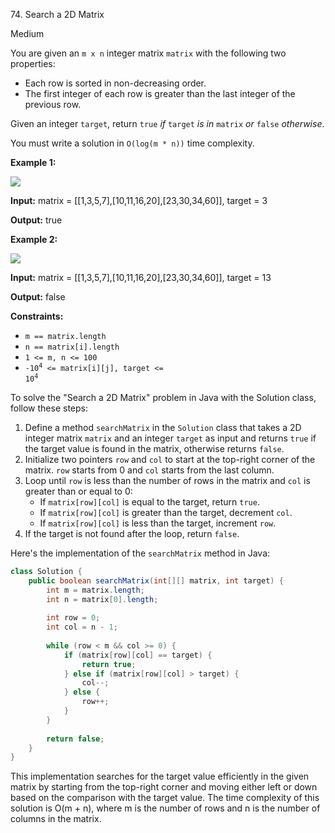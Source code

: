 74\. Search a 2D Matrix

Medium

You are given an `m x n` integer matrix `matrix` with the following two properties:

*   Each row is sorted in non-decreasing order.
*   The first integer of each row is greater than the last integer of the previous row.

Given an integer `target`, return `true` _if_ `target` _is in_ `matrix` _or_ `false` _otherwise_.

You must write a solution in `O(log(m * n))` time complexity.

**Example 1:**

![](https://assets.leetcode.com/uploads/2020/10/05/mat.jpg)

**Input:** matrix = [[1,3,5,7],[10,11,16,20],[23,30,34,60]], target = 3

**Output:** true 

**Example 2:**

![](https://assets.leetcode.com/uploads/2020/10/05/mat2.jpg)

**Input:** matrix = [[1,3,5,7],[10,11,16,20],[23,30,34,60]], target = 13

**Output:** false 

**Constraints:**

*   `m == matrix.length`
*   `n == matrix[i].length`
*   `1 <= m, n <= 100`
*   <code>-10<sup>4</sup> <= matrix[i][j], target <= 10<sup>4</sup></code>

To solve the "Search a 2D Matrix" problem in Java with the Solution class, follow these steps:

1. Define a method `searchMatrix` in the `Solution` class that takes a 2D integer matrix `matrix` and an integer `target` as input and returns `true` if the target value is found in the matrix, otherwise returns `false`.
2. Initialize two pointers `row` and `col` to start at the top-right corner of the matrix. `row` starts from 0 and `col` starts from the last column.
3. Loop until `row` is less than the number of rows in the matrix and `col` is greater than or equal to 0:
   - If `matrix[row][col]` is equal to the target, return `true`.
   - If `matrix[row][col]` is greater than the target, decrement `col`.
   - If `matrix[row][col]` is less than the target, increment `row`.
4. If the target is not found after the loop, return `false`.

Here's the implementation of the `searchMatrix` method in Java:

```java
class Solution {
    public boolean searchMatrix(int[][] matrix, int target) {
        int m = matrix.length;
        int n = matrix[0].length;
        
        int row = 0;
        int col = n - 1;
        
        while (row < m && col >= 0) {
            if (matrix[row][col] == target) {
                return true;
            } else if (matrix[row][col] > target) {
                col--;
            } else {
                row++;
            }
        }
        
        return false;
    }
}
```

This implementation searches for the target value efficiently in the given matrix by starting from the top-right corner and moving either left or down based on the comparison with the target value. The time complexity of this solution is O(m + n), where m is the number of rows and n is the number of columns in the matrix.